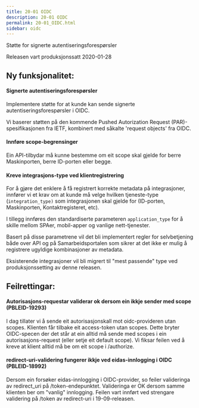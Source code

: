 ```yaml
---
title: 20-01 OIDC
description: 20-01 OIDC
permalink: 20-01_OIDC.html
sidebar: oidc
---
```



Støtte for signerte autentiseringsforespørsler



Releasen vart produksjonssatt 2020-01-28

## Ny funksjonalitet:


#### Signerte autentiseringsforespørsler

Implementere støtte for at kunde kan sende signerte autentiseringsforespørsler i OIDC.

Vi baserer støtten på den kommende Pushed Autorization Request (PAR)-spesifikasjonen fra IETF, kombinert med såkalte 'request objects' fra OIDC.




#### Innføre scope-begrensinger

Ein API-tilbydar må kunne bestemme om eit scope skal gjelde for berre Maskinporten, berre ID-porten eller begge.




#### Kreve integrasjons-type ved klientregistrering

For å gjøre det enklere å få registrert korrekte metadata på integrasjoner, innfører vi et krav om at kunde må velge hvilken tjeneste-type (`integration_type)` som integrasjonen skal gjelde for (ID-porten, Maskinporten, Kontaktregisteret, etc).

I tillegg innføres den standardiserte parameteren `application_type` for å skille mellom SPAer, mobil-apper og vanlige nett-tjenester.

Basert på disse parametrene vil det bli implementert regler for selvbetjening både over API og på Samarbeidsportalen som sikrer at det ikke er mulig å registrere ugyldige kombinasjoner av metadata.

Eksisterende integrasjoner vil bli migrert til "mest passende" type ved produksjonssetting av denne releasen.



## Feilrettingar:

#### Autorisasjons-requestar validerar ok dersom ein ikkje sender med scope (PBLEID-19293)

I dag tillater vi å sende eit autorisasjonskall mot oidc-provideren utan scopes. Klienten får tilbake eit access-token utan scopes.  Dette bryter OIDC-specen der det står at ein alltid må sende med scopes i ein autorisasjons-request (eller setje eit default scope).  Vi fiksar feilen ved å kreve at klient alltid må be om eit scope i /authorize.



#### redirect-uri-validering fungerer ikkje ved eidas-innlogging i OIDC (PBLEID-18992)

Dersom ein forsøker eidas-innlogging i OIDC-provider, so feiler valideringa av redirect_uri på /token-endepunktet.  Valideringa er OK dersom samme klienten ber om "vanlig" innlogging.   Feilen vart innført ved strengare validering på /token av redirect-uri  i 19-09-releasen.


